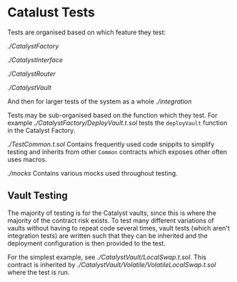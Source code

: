 # Catalust Tests

Tests are organised based on which feature they test:

*./CatalystFactory*

*./CatalystInterface*

*./CatalystRouter*

*./CatalystVault*

And then for larger tests of the system as a whole *./integration* 

Tests may be sub-organised based on the function which they test. For example *./CatalystFactory/DeployVault.t.sol* tests the `deployVault` function in the Catalyst Factory.

*./TestCommon.t.sol*
Contains frequently used code snippits to simplify testing and inherits from other `Common` contracts which exposes other often uses macros.

*./mocks*
Contains various mocks used throughout testing.


## Vault Testing

The majority of testing is for the Catalyst vaults, since this is where the majority of the contract risk exists. To test many different variations of vaults without having to repeat code several times, vault tests (which aren't integration tests) are written such that they can be inherited and the deployment configuration is then provided to the test.

For the simplest example, see *./CatalystVault/LocalSwap.t.sol*. This contract is inherited by *./CatalystVault/Volatile/VolatileLocalSwap.t.sol* where the test is run.

## 